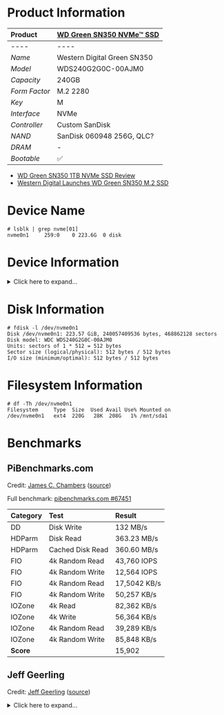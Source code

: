# Product Information

| Product | [WD Green SN350 NVMe™ SSD](https://www.westerndigital.com/products/internal-drives/wd-green-sn350-nvme-ssd) |
|:-|:-|
|----|----|
| *Name* | Western Digital Green SN350 |
| *Model* | WDS240G2G0C-00AJM0 |
| *Capacity* | 240GB |
| *Form Factor* | M.2 2280 |
| *Key* | M |
| *Interface* | NVMe |
| *Controller* | Custom SanDisk |
| *NAND* | SanDisk 060948 256G, QLC? |
| *DRAM* | - |
| *Bootable* | :white_check_mark: |

* [WD Green SN350 1TB NVMe SSD Review](https://www.servethehome.com/wd-green-sn350-1tb-nvme-ssd-review/)
* [Western Digital Launches WD Green SN350 M.2 SSD](https://www.tomshardware.com/news/western-digital-launches-wd-green-sn350-m2-nvme-ssd)

# Device Name

```
# lsblk | grep nvme[01]
nvme0n1     259:0    0 223.6G  0 disk 
```

# Device Information

<details>
  <summary>Click here to expand...</summary>
  
  ```
  # lspci -vvv -s 01:00.0
  01:00.0 Non-Volatile memory controller: Sandisk Corp Device 5019 (rev 01) (prog-if 02 [NVM Express])
    Subsystem: Sandisk Corp Device 5019
    Control: I/O- Mem+ BusMaster+ SpecCycle- MemWINV- VGASnoop- ParErr- Stepping- SERR- FastB2B- DisINTx+
    Status: Cap+ 66MHz- UDF- FastB2B- ParErr- DEVSEL=fast >TAbort- <TAbort- <MAbort- >SERR- <PERR- INTx-
    Latency: 0
    Interrupt: pin A routed to IRQ 63
    Region 0: Memory at 600000000 (64-bit, non-prefetchable) [size=16K]
    Region 4: Memory at 600004000 (64-bit, non-prefetchable) [size=256]
    Capabilities: [80] Power Management version 3
      Flags: PMEClk- DSI- D1- D2- AuxCurrent=0mA PME(D0-,D1-,D2-,D3hot-,D3cold-)
      Status: D0 NoSoftRst+ PME-Enable- DSel=0 DScale=0 PME-
    Capabilities: [90] MSI: Enable- Count=1/32 Maskable- 64bit+
      Address: 0000000000000000  Data: 0000
    Capabilities: [b0] MSI-X: Enable+ Count=17 Masked-
      Vector table: BAR=0 offset=00002000
      PBA: BAR=4 offset=00000000
    Capabilities: [c0] Express (v2) Endpoint, MSI 00
      DevCap:	MaxPayload 512 bytes, PhantFunc 0, Latency L0s <1us, L1 unlimited
        ExtTag- AttnBtn- AttnInd- PwrInd- RBE+ FLReset+ SlotPowerLimit 0.000W
      DevCtl:	CorrErr- NonFatalErr- FatalErr- UnsupReq-
        RlxdOrd+ ExtTag+ PhantFunc- AuxPwr- NoSnoop+ FLReset-
        MaxPayload 128 bytes, MaxReadReq 512 bytes
      DevSta:	CorrErr- NonFatalErr- FatalErr- UnsupReq- AuxPwr- TransPend-
      LnkCap:	Port #0, Speed 8GT/s, Width x4, ASPM L1, Exit Latency L1 <8us
        ClockPM+ Surprise- LLActRep- BwNot- ASPMOptComp+
      LnkCtl:	ASPM Disabled; RCB 64 bytes, Disabled- CommClk+
        ExtSynch- ClockPM- AutWidDis- BWInt- AutBWInt-
      LnkSta:	Speed 5GT/s (downgraded), Width x1 (downgraded)
        TrErr- Train- SlotClk+ DLActive- BWMgmt- ABWMgmt-
      DevCap2: Completion Timeout: Range B, TimeoutDis+ NROPrPrP- LTR+
        10BitTagComp- 10BitTagReq- OBFF Not Supported, ExtFmt+ EETLPPrefix-
        EmergencyPowerReduction Not Supported, EmergencyPowerReductionInit-
        FRS- TPHComp- ExtTPHComp-
        AtomicOpsCap: 32bit- 64bit- 128bitCAS-
      DevCtl2: Completion Timeout: 50us to 50ms, TimeoutDis- LTR+ OBFF Disabled,
        AtomicOpsCtl: ReqEn-
      LnkCap2: Supported Link Speeds: 2.5-8GT/s, Crosslink- Retimer- 2Retimers- DRS-
      LnkCtl2: Target Link Speed: 8GT/s, EnterCompliance- SpeedDis-
        Transmit Margin: Normal Operating Range, EnterModifiedCompliance- ComplianceSOS-
        Compliance De-emphasis: -6dB
      LnkSta2: Current De-emphasis Level: -3.5dB, EqualizationComplete- EqualizationPhase1-
        EqualizationPhase2- EqualizationPhase3- LinkEqualizationRequest-
        Retimer- 2Retimers- CrosslinkRes: unsupported
    Capabilities: [100 v2] Advanced Error Reporting
      UESta:	DLP- SDES- TLP- FCP- CmpltTO- CmpltAbrt- UnxCmplt- RxOF- MalfTLP- ECRC- UnsupReq- ACSViol-
      UEMsk:	DLP- SDES- TLP- FCP- CmpltTO- CmpltAbrt- UnxCmplt- RxOF- MalfTLP- ECRC- UnsupReq- ACSViol-
      UESvrt:	DLP+ SDES+ TLP- FCP+ CmpltTO- CmpltAbrt- UnxCmplt- RxOF+ MalfTLP+ ECRC- UnsupReq- ACSViol-
      CESta:	RxErr- BadTLP- BadDLLP- Rollover- Timeout- AdvNonFatalErr-
      CEMsk:	RxErr- BadTLP- BadDLLP- Rollover- Timeout- AdvNonFatalErr+
      AERCap:	First Error Pointer: 00, ECRCGenCap+ ECRCGenEn- ECRCChkCap+ ECRCChkEn-
        MultHdrRecCap- MultHdrRecEn- TLPPfxPres- HdrLogCap-
      HeaderLog: 00000000 00000000 00000000 00000000
    Capabilities: [150 v1] Device Serial Number 00-00-00-00-00-00-00-00
    Capabilities: [1b8 v1] Latency Tolerance Reporting
      Max snoop latency: 0ns
      Max no snoop latency: 0ns
    Capabilities: [300 v1] Secondary PCI Express
      LnkCtl3: LnkEquIntrruptEn- PerformEqu-
      LaneErrStat: 0
    Capabilities: [900 v1] L1 PM Substates
      L1SubCap: PCI-PM_L1.2+ PCI-PM_L1.1- ASPM_L1.2+ ASPM_L1.1- L1_PM_Substates+
          PortCommonModeRestoreTime=32us PortTPowerOnTime=10us
      L1SubCtl1: PCI-PM_L1.2- PCI-PM_L1.1- ASPM_L1.2- ASPM_L1.1-
          T_CommonMode=0us LTR1.2_Threshold=32768ns
      L1SubCtl2: T_PwrOn=10us
    Kernel driver in use: nvme
  ```
</details>

# Disk Information

```
# fdisk -l /dev/nvme0n1
Disk /dev/nvme0n1: 223.57 GiB, 240057409536 bytes, 468862128 sectors
Disk model: WDC WDS240G2G0C-00AJM0                  
Units: sectors of 1 * 512 = 512 bytes
Sector size (logical/physical): 512 bytes / 512 bytes
I/O size (minimum/optimal): 512 bytes / 512 bytes
```

# Filesystem Information

```
# df -Th /dev/nvme0n1
Filesystem     Type  Size  Used Avail Use% Mounted on
/dev/nvme0n1   ext4  220G   28K  208G   1% /mnt/sda1
```

# Benchmarks

## PiBenchmarks.com

Credit: [James C. Chambers](https://jamesachambers.com/) ([source](https://raw.githubusercontent.com/TheRemote/PiBenchmarks/master/Storage.sh))

Full benchmark: [pibenchmarks.com #67451](https://pibenchmarks.com/benchmark/67451/)

| Category | Test | Result |
|:-|:-|:-|
| DD | Disk Write | 132 MB/s |
| HDParm | Disk Read | 363.23 MB/s |
| HDParm | Cached Disk Read | 360.60 MB/s |
| FIO | 4k Random Read | 43,760 IOPS |
| FIO | 4k Random Write | 12,564 IOPS |
| FIO | 4k Random Read | 17,5042 KB/s |
| FIO | 4k Random Write | 50,257 KB/s |
| IOZone | 4k Read | 82,362 KB/s |
| IOZone | 4k Write | 56,364 KB/s |
| IOZone | 4k Random Read | 39,289 KB/s |
| IOZone | 4k Random Write | 85,848 KB/s |
| **Score** | | 15,902 |

## Jeff Geerling

Credit: [Jeff Geerling](https://www.jeffgeerling.com/) ([source](https://raw.githubusercontent.com/geerlingguy/pi-cluster/master/benchmarks/disk-benchmark.sh))

<details>
  <summary>Click here to expand...</summary>

  ```
  # DEVICE_UNDER_TEST=/dev/nvme0n1 ./disk-benchmark.sh

  Raspberry Pi disk benchmarks
  Running fio sequential read test...
  fio-rand-read-sequential: (g=0): rw=read, bs=(R) 1024KiB-1024KiB, (W) 1024KiB-1024KiB, (T) 1024KiB-1024KiB, ioengine=libaio, iodepth=64
  ...
  fio-3.25
  Starting 4 processes
  Jobs: 4 (f=4): [R(4)][27.3%][r=396MiB/s][r=395 IOPS][eta 00m:08s]
  Jobs: 4 (f=4): [R(4)][36.4%][r=398MiB/s][r=397 IOPS][eta 00m:07s]
  Jobs: 4 (f=4): [R(4)][45.5%][r=398MiB/s][r=397 IOPS][eta 00m:06s]
  Jobs: 4 (f=4): [R(4)][54.5%][r=397MiB/s][r=397 IOPS][eta 00m:05s]
  Jobs: 4 (f=4): [R(4)][63.6%][r=397MiB/s][r=396 IOPS][eta 00m:04s]
  Jobs: 4 (f=4): [R(4)][72.7%][r=397MiB/s][r=396 IOPS][eta 00m:03s]
  Jobs: 4 (f=4): [R(4)][81.8%][r=398MiB/s][r=397 IOPS][eta 00m:02s]
  Jobs: 4 (f=4): [R(4)][90.9%][r=396MiB/s][r=395 IOPS][eta 00m:01s]
  Jobs: 4 (f=4): [R(4)][100.0%][r=397MiB/s][r=396 IOPS][eta 00m:00s]
  fio-rand-read-sequential: (groupid=0, jobs=4): err= 0: pid=1208: Mon Feb 20 16:46:50 2023
    read: IOPS=396, BW=397MiB/s (416MB/s)(4221MiB/10644msec)
      slat (usec): min=117, max=4233, avg=363.91, stdev=564.77
      clat (msec): min=121, max=1587, avg=634.30, stdev=197.12
      lat (msec): min=124, max=1588, avg=634.66, stdev=196.86
      clat percentiles (msec):
      |  1.00th=[  144],  5.00th=[  393], 10.00th=[  485], 20.00th=[  485],
      | 30.00th=[  485], 40.00th=[  642], 50.00th=[  642], 60.00th=[  642],
      | 70.00th=[  642], 80.00th=[  651], 90.00th=[  969], 95.00th=[  969],
      | 99.00th=[ 1267], 99.50th=[ 1435], 99.90th=[ 1552], 99.95th=[ 1569],
      | 99.99th=[ 1586]
    bw (  KiB/s): min=323314, max=485102, per=100.00%, avg=406181.50, stdev=17102.91, samples=80
    iops        : min=  314, max=  473, avg=395.70, stdev=16.72, samples=80
    lat (msec)   : 250=3.17%, 500=28.74%, 750=51.01%, 1000=15.23%, 2000=1.85%
    cpu          : usr=0.12%, sys=4.15%, ctx=4246, majf=0, minf=65639
    IO depths    : 1=0.1%, 2=0.2%, 4=0.4%, 8=0.8%, 16=1.5%, 32=3.0%, >=64=94.0%
      submit    : 0=0.0%, 4=100.0%, 8=0.0%, 16=0.0%, 32=0.0%, 64=0.0%, >=64=0.0%
      complete  : 0=0.0%, 4=99.9%, 8=0.0%, 16=0.0%, 32=0.0%, 64=0.1%, >=64=0.0%
      issued rwts: total=4221,0,0,0 short=0,0,0,0 dropped=0,0,0,0
      latency   : target=0, window=0, percentile=100.00%, depth=64

  Run status group 0 (all jobs):
    READ: bw=397MiB/s (416MB/s), 397MiB/s-397MiB/s (416MB/s-416MB/s), io=4221MiB (4426MB), run=10644-10644msec

  Disk stats (read/write):
    nvme0n1: ios=16527/4, merge=0/0, ticks=10128106/3, in_queue=10128111, util=99.14%

  Running iozone 1024K random read and write tests...
    Iozone: Performance Test of File I/O
            Version $Revision: 3.492 $
      Compiled for 64 bit mode.
      Build: linux-arm 

    Contributors:William Norcott, Don Capps, Isom Crawford, Kirby Collins
                Al Slater, Scott Rhine, Mike Wisner, Ken Goss
                Steve Landherr, Brad Smith, Mark Kelly, Dr. Alain CYR,
                Randy Dunlap, Mark Montague, Dan Million, Gavin Brebner,
                Jean-Marc Zucconi, Jeff Blomberg, Benny Halevy, Dave Boone,
                Erik Habbinga, Kris Strecker, Walter Wong, Joshua Root,
                Fabrice Bacchella, Zhenghua Xue, Qin Li, Darren Sawyer,
                Vangel Bojaxhi, Ben England, Vikentsi Lapa,
                Alexey Skidanov, Sudhir Kumar.

    Run began: Mon Feb 20 16:46:50 2023

    Include fsync in write timing
    O_DIRECT feature enabled
    Auto Mode
    File size set to 102400 kB
    Record Size 1024 kB
    Command line used: ./iozone -e -I -a -s 100M -r 1024k -i 0 -i 2 -f /mnt/sda1/iozone
    Output is in kBytes/sec
    Time Resolution = 0.000001 seconds.
    Processor cache size set to 1024 kBytes.
    Processor cache line size set to 32 bytes.
    File stride size set to 17 * record size.
                                                                random    random     bkwd    record    stride                                    
                kB  reclen    write  rewrite    read    reread    read     write     read   rewrite      read   fwrite frewrite    fread  freread
            102400    1024   383514   386945                     378221   386509                                                                

  iozone test complete.

  Running iozone 4K random read and write tests...
    Iozone: Performance Test of File I/O
            Version $Revision: 3.492 $
      Compiled for 64 bit mode.
      Build: linux-arm 

    Contributors:William Norcott, Don Capps, Isom Crawford, Kirby Collins
                Al Slater, Scott Rhine, Mike Wisner, Ken Goss
                Steve Landherr, Brad Smith, Mark Kelly, Dr. Alain CYR,
                Randy Dunlap, Mark Montague, Dan Million, Gavin Brebner,
                Jean-Marc Zucconi, Jeff Blomberg, Benny Halevy, Dave Boone,
                Erik Habbinga, Kris Strecker, Walter Wong, Joshua Root,
                Fabrice Bacchella, Zhenghua Xue, Qin Li, Darren Sawyer,
                Vangel Bojaxhi, Ben England, Vikentsi Lapa,
                Alexey Skidanov, Sudhir Kumar.

    Run began: Mon Feb 20 16:46:51 2023

    Include fsync in write timing
    O_DIRECT feature enabled
    Auto Mode
    File size set to 102400 kB
    Record Size 4 kB
    Command line used: ./iozone -e -I -a -s 100M -r 4k -i 0 -i 2 -f /mnt/sda1/iozone
    Output is in kBytes/sec
    Time Resolution = 0.000001 seconds.
    Processor cache size set to 1024 kBytes.
    Processor cache line size set to 32 bytes.
    File stride size set to 17 * record size.
                                                                random    random     bkwd    record    stride                                    
                kB  reclen    write  rewrite    read    reread    read     write     read   rewrite      read   fwrite frewrite    fread  freread
            102400       4    56185    89196                      39337    85762                                                                

  iozone test complete.

  Disk benchmark complete!
  ```
</details>